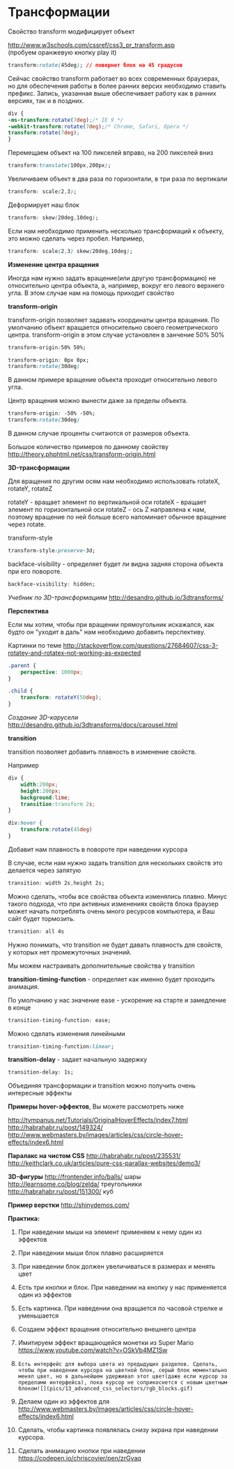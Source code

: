 # Трансформации

Cвойство transform модифицирует объект

http://www.w3schools.com/cssref/css3_pr_transform.asp<BR>  (пробуем оранжевую кнопку play it)

```css
transform:rotate(45deg); // повернет блок на 45 градусов
```

Сейчас свойство transform работает во всех современных браузерах, но для обеспечения работы в более ранних версих необходимо ставить префикс. Запись, указанная выше обеспечивает работу как в ранних версиях, так и в поздних.

```css
div {
-ms-transform:rotate(7deg);/* IE 9 */
-webkit-transform:rotate(7deg);/* Chrome, Safari, Opera */
transform:rotate(7deg);
}
```

Перемещаем объект на 100 пикселей вправо, на 200 пикселей вниз

```css
transform:translate(100px,200px);  
```

Увеличиваем объект в два раза по горизонтали, в три раза по вертикали
```css
transform: scale(2,3);  
```

 Деформирует наш блок
```css
transform: skew(20deg,10deg); 
```

Если нам необходимо применить несколько трансформаций к объекту, это можно сделать через пробел. Например,

```css
transform: scale(2,3) skew(20deg,10deg);
```

**Изменение центра вращения**

Иногда нам нужно задать вращение(или другую трансформацию) не относительно центра объекта, а, например, вокруг его левого верхнего угла. В этом случае нам на помощь приходит свойство 

**transform-origin** 

transform-origin позволяет задавать координаты центра вращения. По умолчанию объект вращается относительно своего геометрического центра. transform-origin в этом случае установлен в занчение 50% 50%

```css
transform-origin:50% 50%;
```

```css
transform-origin: 0px 0px;
transform:rotate(30deg)
```
В данном примере вращение объекта проходит относительно левого угла.

Центр вращения можно вынести даже за пределы объекта.

```css
transform-origin: -50% -50%;
transform:rotate(30deg)
```
В данном случае проценты считаются от размеров объекта.

Большое количество примеров по данному свойству
http://theory.phphtml.net/css/transform-origin.html

**3D-трансформации**

Для вращения по другим осям нам необходимо использовать rotateX, rotateY, rotateZ

rotateY - вращает элемент по вертикальной оси
rotateX - вращает элемент по горизонтальной оси
rotateZ - ось Z направлена к нам, поэтому вращение по ней больше всего напоминает обычное вращение через rotate.

transform-style

```css
transform-style:preserve-3d;
```

backface-visibility - определяет будет ли видна задняя сторона объекта при его повороте.

```css
backface-visibility: hidden;
```



_Учебник по 3D-трансформациям_
http://desandro.github.io/3dtransforms/

**Перспектива**

Если мы хотим, чтобы при вращении прямоугольник искажался, как будто он "уходит в даль" нам необходимо добавить перспективу.

Картинки по теме
http://stackoverflow.com/questions/27684607/css-3-rotatey-and-rotatex-not-working-as-expected

```css
.parent {
    perspective: 1000px;
}

.child {
    transform: rotateY(50deg);
}
```

_Создание 3D-карусели_
http://desandro.github.io/3dtransforms/docs/carousel.html

**transition** 

transition позволяет добавить плавность в изменение свойств.

Например 

```css
div {
    width:200px;
    height:200px;
    background:lime;
    transition:transform 2s;
}

div:hover {
	transform:rotate(45deg)
}
```

Добавит нам плавность в повороте при наведении курсора

В случае, если нам нужно задать transition для нескольких свойств это делается через запятую

```css
transition: width 2s,height 2s;
```

Можно сделать, чтобы все свойства объекта изменялись плавно. Минус такого подхода, что при активных изменениях свойств блока браузер может начать потреблять очень много ресурсов компьютера, и Ваш сайт будет тормозить.

```css
transition: all 4s
```

Нужно понимать, что transition не будет давать плавность для свойств, у которых нет промежуточных значений.


Мы можем настраивать дополнительные свойства у transition


**transition-timing-function** - определяет как именно будет проходить анимация.

По умолчанию у нас значение ease - ускорение на старте и замедление в конце

```css
transition-timing-function: ease;
```

Можно сделать изменения линейными

```css
transition-timing-function:linear;
```


**transition-delay** - задает начальную задержку

```css
transition-delay: 1s;
```

Объединяя трансформации и transition можно получить очень интересные эффекты

**Примеры hover-эффектов**, Вы можете рассмотреть ниже

http://tympanus.net/Tutorials/OriginalHoverEffects/index7.html<BR>
http://habrahabr.ru/post/149324/<BR>
http://www.webmasters.by/images/articles/css/circle-hover-effects/index6.html


**Паралакс на чистом CSS**
http://habrahabr.ru/post/235531/<BR>
http://keithclark.co.uk/articles/pure-css-parallax-websites/demo3/<BR>

**3D-фигуры**
http://frontender.info/balls/   шары<BR>
http://learnsome.co/blog/zelda/ треугольники<BR>
http://habrahabr.ru/post/151300/ куб<BR>


**Пример верстки**
http://shinydemos.com/


**Практика:**

1.	При наведении мыши на элемент применяем к нему один из эффектов
2.	При наведении мыши блок плавно расширяется
3.	При наведении блок должен увеличиваться в размерах и менять цвет
4.	Есть три кнопки и блок. При наведении на кнопку у нас применяется один из эффектов
5.	Есть картинка. При наведении она вращается по часовой стрелке и уменьшается
6.	Создаем эффект вращения относительно внешнего центра
7. Имитируем эффект вращающейся монетки из Super Mario https://www.youtube.com/watch?v=OSkVb4MZ1Sw

8.     Есть интерфейс для выбора цвета из предыдущих разделов. Сделать, чтобы при наведении курсора на цветной блок, серый блок моментально менял цвет, но в дальнейшем удерживал этот цвет(даже если курсор за пределами интерфейса), пока курсор не соприкоснется с новым цветным блоком![](pics/13_advanced_css_selectors/rgb_blocks.gif)
9. Делаем один из эффектов для http://www.webmasters.by/images/articles/css/circle-hover-effects/index6.html	
10. Сделать, чтобы картинка появлялась снизу экрана при наведении курсора.
11. Сделать анимацию кнопки при наведении https://codepen.io/chriscoyier/pen/zrGvaq





